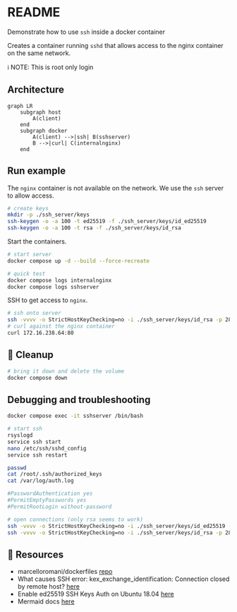 # README

Demonstrate how to use `ssh` inside a docker container  

Creates a container running `sshd` that allows access to the nginx container on the same network.  

ℹ️ NOTE: This is root only login  

## Architecture

```mermaid
graph LR
    subgraph host
        A(client)
    end
    subgraph docker
        A(client) -->|ssh| B(sshserver)
        B -->|curl| C(internalnginx)
    end

```

## Run example

The `nginx` container is not available on the network. We use the `ssh` server to allow access.  

```sh
# create keys
mkdir -p ./ssh_server/keys
ssh-keygen -o -a 100 -t ed25519 -f ./ssh_server/keys/id_ed25519 
ssh-keygen -o -a 100 -t rsa -f ./ssh_server/keys/id_rsa 
```

Start the containers.

```sh
# start server
docker compose up -d --build --force-recreate

# quick test
docker compose logs internalnginx  
docker compose logs sshserver        
```

SSH to get access to `nginx`.  

```sh
# ssh onto server 
ssh -vvvv -o StrictHostKeyChecking=no -i ./ssh_server/keys/id_rsa -p 2822 root@0.0.0.0
# curl against the nginx container
curl 172.16.238.64:80
```

## 🧼 Cleanup

```sh
# bring it down and delete the volume
docker compose down 
```

## Debugging and troubleshooting

```sh
docker compose exec -it sshserver /bin/bash

# start ssh
rsyslogd
service ssh start
nano /etc/ssh/sshd_config  
service ssh restart

passwd
cat /root/.ssh/authorized_keys
cat /var/log/auth.log

#PasswordAuthentication yes
#PermitEmptyPasswords yes
#PermitRootLogin without-password

# open connections (only rsa seems to work)
ssh -vvvv -o StrictHostKeyChecking=no -i ./ssh_server/keys/id_ed25519 -p 2822 root@0.0.0.0
ssh -vvvv -o StrictHostKeyChecking=no -i ./ssh_server/keys/id_rsa -p 2822 root@0.0.0.0
```

## 👀 Resources

* marcelloromani/dockerfiles [repo](https://github.com/marcelloromani/dockerfiles/tree/main/ubuntu-ssh-server)
* What causes SSH error: kex_exchange_identification: Connection closed by remote host? [here](https://serverfault.com/questions/1015547/what-causes-ssh-error-kex-exchange-identification-connection-closed-by-remote)
* Enable ed25519 SSH Keys Auth on Ubuntu 18.04 [here](https://rubysash.com/operating-system/linux/enable-ed25519-ssh-keys-auth-on-ubuntu-18-04/)
* Mermaid docs [here](https://unpkg.com/mermaid@7.0.3/dist/www/all.html#mermaid)
